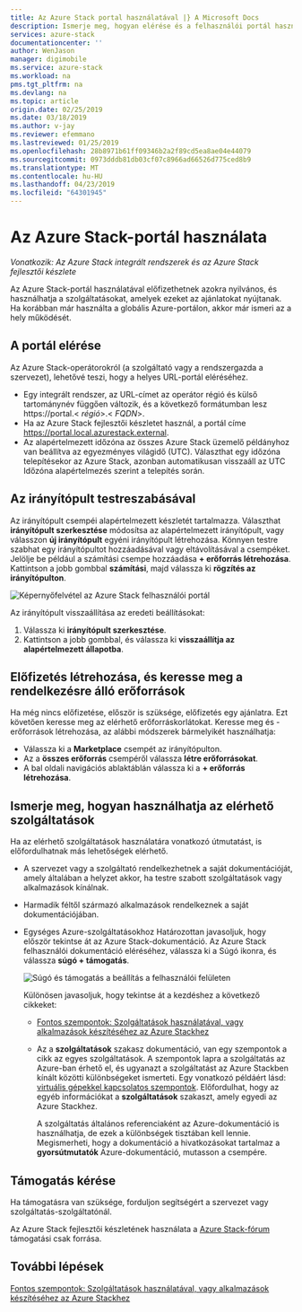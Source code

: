 ```yaml
---
title: Az Azure Stack portal használatával |} A Microsoft Docs
description: Ismerje meg, hogyan elérése és a felhasználói portál használata az Azure Stackben.
services: azure-stack
documentationcenter: ''
author: WenJason
manager: digimobile
ms.service: azure-stack
ms.workload: na
pms.tgt_pltfrm: na
ms.devlang: na
ms.topic: article
origin.date: 02/25/2019
ms.date: 03/18/2019
ms.author: v-jay
ms.reviewer: efemmano
ms.lastreviewed: 01/25/2019
ms.openlocfilehash: 28b8971b61ff09346b2a2f89cd5ea8ae04e44079
ms.sourcegitcommit: 0973dddb81db03cf07c8966ad66526d775ced8b9
ms.translationtype: MT
ms.contentlocale: hu-HU
ms.lasthandoff: 04/23/2019
ms.locfileid: "64301945"
---
```

# <a name="use-the-azure-stack-portal"></a>Az Azure Stack-portál használata

*Vonatkozik: Az Azure Stack integrált rendszerek és az Azure Stack fejlesztői készlete*

Az Azure Stack-portál használatával előfizethetnek azokra nyilvános, és használhatja a szolgáltatásokat, amelyek ezeket az ajánlatokat nyújtanak. Ha korábban már használta a globális Azure-portálon, akkor már ismeri az a hely működését.

## <a name="access-the-portal"></a>A portál elérése

Az Azure Stack-operátorokról (a szolgáltató vagy a rendszergazda a szervezet), lehetővé teszi, hogy a helyes URL-portál eléréséhez.

- Egy integrált rendszer, az URL-címet az operátor régió és külső tartománynév függően változik, és a következő formátumban lesz https://portal.&lt; *régió*&gt;.&lt; *FQDN*&gt;.
- Ha az Azure Stack fejlesztői készletet használ, a portál címe https://portal.local.azurestack.external.
- Az alapértelmezett időzóna az összes Azure Stack üzemelő példányhoz van beállítva az egyezményes világidő (UTC). Választhat egy időzóna telepítésekor az Azure Stack, azonban automatikusan visszaáll az UTC Időzóna alapértelmezés szerint a telepítés során.

## <a name="customize-the-dashboard"></a>Az irányítópult testreszabásával

Az irányítópult csempéi alapértelmezett készletét tartalmazza. Választhat **irányítópult szerkesztése** módosítsa az alapértelmezett irányítópult, vagy válasszon **új irányítópult** egyéni irányítópult létrehozása. Könnyen testre szabhat egy irányítópultot hozzáadásával vagy eltávolításával a csempéket. Jelölje be például a számítási csempe hozzáadása **+ erőforrás létrehozása**. Kattintson a jobb gombbal **számítási**, majd válassza ki **rögzítés az irányítópulton**.

![Képernyőfelvétel az Azure Stack felhasználói portál](media/azure-stack-use-portal/userportal.png)

Az irányítópult visszaállítása az eredeti beállításokat:
1.  Válassza ki **irányítópult szerkesztése**. 
2.  Kattintson a jobb gombbal, és válassza ki **visszaállítja az alapértelmezett állapotba**.

## <a name="create-subscription-and-browse-available-resources"></a>Előfizetés létrehozása, és keresse meg a rendelkezésre álló erőforrások

Ha még nincs előfizetése, először is szüksége, előfizetés egy ajánlatra. Ezt követően keresse meg az elérhető erőforráskorlátokat. Keresse meg és -erőforrások létrehozása, az alábbi módszerek bármelyikét használhatja:

- Válassza ki a **Marketplace** csempét az irányítópulton.
- Az a **összes erőforrás** csempéről válassza **létre erőforrásokat**.
- A bal oldali navigációs ablaktáblán válassza ki a **+ erőforrás létrehozása**.

## <a name="learn-how-to-use-available-services"></a>Ismerje meg, hogyan használhatja az elérhető szolgáltatások

Ha az elérhető szolgáltatások használatára vonatkozó útmutatást, is előfordulhatnak más lehetőségek elérhető.

- A szervezet vagy a szolgáltató rendelkezhetnek a saját dokumentációját, amely általában a helyzet akkor, ha testre szabott szolgáltatások vagy alkalmazások kínálnak.
- Harmadik féltől származó alkalmazások rendelkeznek a saját dokumentációjában.
- Egységes Azure-szolgáltatásokhoz Határozottan javasoljuk, hogy először tekintse át az Azure Stack-dokumentáció. Az Azure Stack felhasználói dokumentáció eléréséhez, válassza ki a Súgó ikonra, és válassza **súgó + támogatás**.

    ![Súgó és támogatás a beállítás a felhasználói felületen](media/azure-stack-use-portal/HelpAndSupport.png)

    Különösen javasoljuk, hogy tekintse át a kezdéshez a következő cikkeket:

    - [Fontos szempontok: Szolgáltatások használatával, vagy alkalmazások készítéséhez az Azure Stackhez](azure-stack-considerations.md)
    - Az a **szolgáltatások** szakasz dokumentáció, van egy szempontok a cikk az egyes szolgáltatások. A szempontok lapra a szolgáltatás az Azure-ban érhető el, és ugyanazt a szolgáltatást az Azure Stackben kínált közötti különbségeket ismerteti. Egy vonatkozó példáért lásd: [virtuális gépekkel kapcsolatos szempontok](azure-stack-vm-considerations.md). Előfordulhat, hogy az egyéb információkat a **szolgáltatások** szakaszt, amely egyedi az Azure Stackhez.

      A szolgáltatás általános referenciaként az Azure-dokumentáció is használhatja, de ezek a különbségek tisztában kell lennie. Megismerheti, hogy a dokumentáció a hivatkozásokat tartalmaz a **gyorsútmutatók** Azure-dokumentáció, mutasson a csempére.

## <a name="get-support"></a>Támogatás kérése

Ha támogatásra van szüksége, forduljon segítségért a szervezet vagy szolgáltatás-szolgáltatónál.

Az Azure Stack fejlesztői készletének használata a [Azure Stack-fórum](https://social.msdn.microsoft.com/Forums/azure/home?forum=azurestack) támogatási csak forrása.

## <a name="next-steps"></a>További lépések

[Fontos szempontok: Szolgáltatások használatával, vagy alkalmazások készítéséhez az Azure Stackhez](azure-stack-considerations.md)

<!-- Update_Description: wording update -->